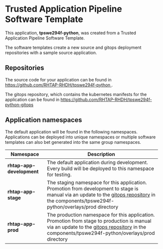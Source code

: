 # Trusted Application Pipeline Software Template

This application, **tpswe294f-python**, was created from a Trusted Application Pipeline Software Template.

The software templates create a new source and gitops deployment repositories with a sample source application. 

## Repositories

The source code for your application can be found in [https://github.com/RHTAP-RHDH/tpswe294f-python ](https://github.com/RHTAP-RHDH/tpswe294f-python ).
 
The gitops repository, which contains the kubernetes manifests for the application can be found in 
[https://github.com/RHTAP-RHDH/tpswe294f-python-gitops ](https://github.com/RHTAP-RHDH/tpswe294f-python-gitops ) 

## Application namespaces 

The default application will be found in the following namespaces. Applications can be deployed into unique namespaces or multiple software templates can also bet generated into the same group namespaces.  

|  Namespace   |  Description   |  
| -------- | -------- |   
| **rhtap-app-development** | The default application during development. Every build will be deployed to this namespace for testing. | 
| **rhtap-app-stage** | The staging namespace for this application. Promotion from development to stage is manual via an update to the [gitops repository](https://github.com/RHTAP-RHDH/tpswe294f-python-gitops ) in the components/tpswe294f-python/overlays/prod directory |  
| **rhtap-app-prod** | The production namespace for this application. Promotion from stage to production is manual via an update to the [gitops repository](https://github.com/RHTAP-RHDH/tpswe294f-python-gitops ) in the components/tpswe294f-python/overlays/prod directory | 